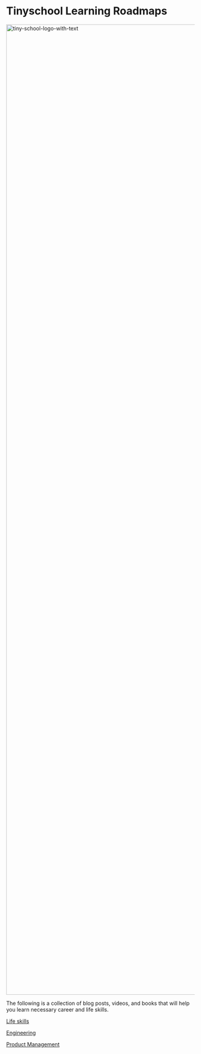 # Tinyschool Learning Roadmaps

<img width="2594" alt="tiny-school-logo-with-text" src="https://user-images.githubusercontent.com/10363633/130611001-e9bfb56a-d4a0-495c-aef0-dd30ffcbb32f.png">


The following is a collection of blog posts, videos, and books that will help you learn necessary career and life skills.

[Life skills](/tinyschool/lifeskills/)

[Engineering](/tinyschool/engineering/)

[Product Management](/tinyschool/product-management/)

